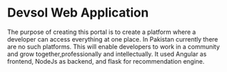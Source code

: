 # Devsol Web Application

The purpose of creating this portal is to create a platform where a developer can access everything at one place. In
Pakistan currently there are no such platforms. This will enable developers to work in a community and grow
together,professionally and intellectually.
It used Angular as frontend, NodeJs as backend, and flask for recommendation engine.
